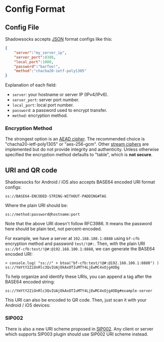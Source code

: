 <!--@include: ./banner.md-->

# Config Format

## Config File

Shadowsocks accepts [JSON] format configs like this:

```json
{
    "server":"my_server_ip",
    "server_port":8388,
    "local_port":1080,
    "password":"barfoo!",
    "method":"chacha20-ietf-poly1305"
}
```

Explanation of each field:

* `server`: your hostname or server IP (IPv4/IPv6).
* `server_port`: server port number.
* `local_port`: local port number.
* `password`: a password used to encrypt transfer.
* `method`: encryption method.

[JSON]: http://www.json.org/

### Encryption Method

The strongest option is an [AEAD cipher](/doc/aead.html). The recommended
choice is "chacha20-ietf-poly1305" or "aes-256-gcm". Other
[stream ciphers](/doc/stream.html) are implemented but do not provide
integrity and authenticity. Unless otherwise specified the encryption method
defaults to "table", which is **not secure**.

## URI and QR code

Shadowsocks for Android / iOS also accepts BASE64 encoded URI format configs:

```
ss://BASE64-ENCODED-STRING-WITHOUT-PADDING#TAG
```	

Where the plain URI should be:

```
ss://method:password@hostname:port
```

Note that the above URI doesn't follow RFC3986. It means the password here should be plain text, not percent-encoded.

For example, we have a server at `192.168.100.1:8888` using `bf-cfb` encryption method and password `test/!@#:`. Then, with the plain URI `ss://bf-cfb:test/!@#:@192.168.100.1:8888`, we can generate the BASE64 encoded URI:

```
> console.log( "ss://" + btoa("bf-cfb:test/!@#:@192.168.100.1:8888") )
ss://YmYtY2ZiOnRlc3QvIUAjOkAxOTIuMTY4LjEwMC4xOjg4ODg
```

To help organize and identify these URIs, you can append a tag after the BASE64 encoded string:

```
ss://YmYtY2ZiOnRlc3QvIUAjOkAxOTIuMTY4LjEwMC4xOjg4ODg#example-server
```

This URI can also be encoded to QR code. Then, just scan it with your Android / iOS devices:

### SIP002

There is also a new URI scheme proposed in <a href="/doc/sip002.html">SIP002</a>. Any client or server which supports SIP003 plugin should use SIP002 URI scheme instead.
